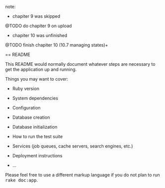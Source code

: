 note: 

- chapiter 9 was skipped

@TODO do chapiter 9 on upload

- chapiter 10 was unfinished

@TODO finish chapiter 10 (10.7 managing states)+




== README

This README would normally document whatever steps are necessary to get the
application up and running.

Things you may want to cover:

* Ruby version

* System dependencies

* Configuration

* Database creation

* Database initialization

* How to run the test suite

* Services (job queues, cache servers, search engines, etc.)

* Deployment instructions

* ...


Please feel free to use a different markup language if you do not plan to run
<tt>rake doc:app</tt>.


